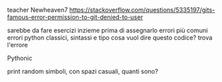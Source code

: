 teacher
Newheaven7
https://stackoverflow.com/questions/5335197/gits-famous-error-permission-to-git-denied-to-user

sarebbe da fare esercizi inzieme prima di assegnarlo
errori più comuni
errori python classici, sintassi e tipo
cosa vuol dire questo codice?
trova l'errore


Pythonic 




print random simboli, con spazi casuali, quanti sono?